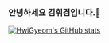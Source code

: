 ### 안녕하세요 김휘겸입니다.👋

[![HwiGyeom's GitHub stats](https://github-readme-stats.vercel.app/api?username=FiguierKim)](https://github.com/anuraghazra/github-readme-stats)


<!--
**FiguierKim/FiguierKim** is a ✨ _special_ ✨ repository because its `README.md` (this file) appears on your GitHub profile.

Here are some ideas to get you started:

- 🔭 I’m currently working on ...
- 🌱 I’m currently learning ...
- 👯 I’m looking to collaborate on ...
- 🤔 I’m looking for help with ...
- 💬 Ask me about ...
- 📫 How to reach me: ...
- 😄 Pronouns: ...
- ⚡ Fun fact: ...
-->
